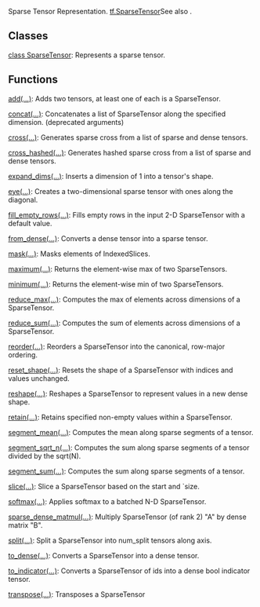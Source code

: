 Sparse Tensor Representation.
[tf.SparseTensor](https://tensorflow.google.cn/api_docs/python/tf/sparse/SparseTensor)See also .

## Classes
[class SparseTensor](https://tensorflow.google.cn/api_docs/python/tf/sparse/SparseTensor): Represents a sparse tensor.

## Functions
[add(...)](https://tensorflow.google.cn/api_docs/python/tf/sparse/add): Adds two tensors, at least one of each is a SparseTensor.

[concat(...)](https://tensorflow.google.cn/api_docs/python/tf/sparse/concat): Concatenates a list of SparseTensor along the specified dimension. (deprecated arguments)

[cross(...)](https://tensorflow.google.cn/api_docs/python/tf/sparse/cross): Generates sparse cross from a list of sparse and dense tensors.

[cross_hashed(...)](https://tensorflow.google.cn/api_docs/python/tf/sparse/cross_hashed): Generates hashed sparse cross from a list of sparse and dense tensors.

[expand_dims(...)](https://tensorflow.google.cn/api_docs/python/tf/sparse/expand_dims): Inserts a dimension of 1 into a tensor's shape.

[eye(...)](https://tensorflow.google.cn/api_docs/python/tf/sparse/eye): Creates a two-dimensional sparse tensor with ones along the diagonal.

[fill_empty_rows(...)](https://tensorflow.google.cn/api_docs/python/tf/sparse/fill_empty_rows): Fills empty rows in the input 2-D SparseTensor with a default value.

[from_dense(...)](https://tensorflow.google.cn/api_docs/python/tf/sparse/from_dense): Converts a dense tensor into a sparse tensor.

[mask(...)](https://tensorflow.google.cn/api_docs/python/tf/sparse/mask): Masks elements of IndexedSlices.

[maximum(...)](https://tensorflow.google.cn/api_docs/python/tf/sparse/maximum): Returns the element-wise max of two SparseTensors.

[minimum(...)](https://tensorflow.google.cn/api_docs/python/tf/sparse/minimum): Returns the element-wise min of two SparseTensors.

[reduce_max(...)](https://tensorflow.google.cn/api_docs/python/tf/sparse/reduce_max): Computes the max of elements across dimensions of a SparseTensor.

[reduce_sum(...)](https://tensorflow.google.cn/api_docs/python/tf/sparse/reduce_sum): Computes the sum of elements across dimensions of a SparseTensor.

[reorder(...)](https://tensorflow.google.cn/api_docs/python/tf/sparse/reorder): Reorders a SparseTensor into the canonical, row-major ordering.

[reset_shape(...)](https://tensorflow.google.cn/api_docs/python/tf/sparse/reset_shape): Resets the shape of a SparseTensor with indices and values unchanged.

[reshape(...)](https://tensorflow.google.cn/api_docs/python/tf/sparse/reshape): Reshapes a SparseTensor to represent values in a new dense shape.

[retain(...)](https://tensorflow.google.cn/api_docs/python/tf/sparse/retain): Retains specified non-empty values within a SparseTensor.

[segment_mean(...)](https://tensorflow.google.cn/api_docs/python/tf/sparse/segment_mean): Computes the mean along sparse segments of a tensor.

[segment_sqrt_n(...)](https://tensorflow.google.cn/api_docs/python/tf/sparse/segment_sqrt_n): Computes the sum along sparse segments of a tensor divided by the sqrt(N).

[segment_sum(...)](https://tensorflow.google.cn/api_docs/python/tf/sparse/segment_sum): Computes the sum along sparse segments of a tensor.

[slice(...)](https://tensorflow.google.cn/api_docs/python/tf/sparse/slice): Slice a SparseTensor based on the start and `size.

[softmax(...)](https://tensorflow.google.cn/api_docs/python/tf/sparse/softmax): Applies softmax to a batched N-D SparseTensor.

[sparse_dense_matmul(...)](https://tensorflow.google.cn/api_docs/python/tf/sparse/sparse_dense_matmul): Multiply SparseTensor (of rank 2) "A" by dense matrix "B".

[split(...)](https://tensorflow.google.cn/api_docs/python/tf/sparse/split): Split a SparseTensor into num_split tensors along axis.

[to_dense(...)](https://tensorflow.google.cn/api_docs/python/tf/sparse/to_dense): Converts a SparseTensor into a dense tensor.

[to_indicator(...)](https://tensorflow.google.cn/api_docs/python/tf/sparse/to_indicator): Converts a SparseTensor of ids into a dense bool indicator tensor.

[transpose(...)](https://tensorflow.google.cn/api_docs/python/tf/sparse/transpose): Transposes a SparseTensor

